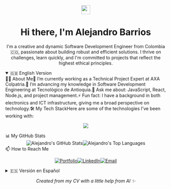 <div align="center"><img src="https://www.google.com/search?q=https://media.giphy.com/media/hvRJCLFzcasrR4ia7z/giphy.gif" width="28"><h1>Hi there, I'm Alejandro Barrios</h1><p>I'm a creative and dynamic Software Development Engineer from Colombia 🇨🇴, passionate about building robust and efficient solutions. I thrive on challenges, learn quickly, and I'm committed to projects that reflect the highest ethical principles.</p></div><details open><summary>🇬🇧 English Version</summary>👨‍💻 About Me🔭 I’m currently working as a Technical Project Expert at AXA Colpatria.🌱 I’m advancing my knowledge in Software Development Engineering at Tecnológico de Antioquia.💬 Ask me about: JavaScript, React, Node.js, and project management.⚡ Fun fact: I have a background in both electronics and ICT infrastructure, giving me a broad perspective on technology.🛠️ My Tech StackHere are some of the technologies I've been working with:<p align="center"><a href="https://skillicons.dev"><img src="https://www.google.com/search?q=https://skillicons.dev/icons%3Fi%3Djs,react,nextjs,nodejs,java,php,mysql,git,docker" /></a></p>📊 My GitHub Stats<div align="center"><img src="https://www.google.com/search?q=https://github-readme-stats.vercel.app/api%3Fusername%3DAlejoBarriosDev%26show_icons%3Dtrue%26theme%3Dradical%26hide_border%3Dtrue%26count_private%3Dtrue" alt="Alejandro's GitHub Stats" /><img src="https://www.google.com/search?q=https://github-readme-stats.vercel.app/api/top-langs/%3Fusername%3DAlejoBarriosDev%26layout%3Dcompact%26theme%3Dradical%26hide_border%3Dtrue" alt="Alejandro's Top Languages" /></div>📫 How to Reach Me<p align="center"><a href="https://www.google.com/search?q=https://alejobarrios.dev" target="_blank"><img src="https://www.google.com/search?q=https://img.shields.io/badge/Portfolio-000000%3Fstyle%3Dfor-the-badge%26logo%3DAbout.me%26logoColor%3Dwhite" alt="Portfolio"/></a><a href="https://www.google.com/search?q=https://www.linkedin.com/in/alejobarrios/" target="_blank"><img src="https://www.google.com/search?q=https://img.shields.io/badge/LinkedIn-0077B5%3Fstyle%3Dfor-the-badge%26logo%3Dlinkedin%26logoColor%3Dwhite" alt="LinkedIn"/></a><a href="mailto:me@alejobarrios.dev"><img src="https://www.google.com/search?q=https://img.shields.io/badge/Email-D14836%3Fstyle%3Dfor-the-badge%26logo%3Dgmail%26logoColor%3Dwhite" alt="Email"/></a></p></details><details><summary>🇪🇸 Versión en Español</summary>👨‍💻 Sobre Mí🔭 Actualmente trabajo como Experto Técnico de Proyectos en AXA Colpatria.🌱 Estoy cursando la carrera de Ingeniería de Desarrollo de Software en el Tecnológico de Antioquia.💬 Pregúntame sobre: JavaScript, React, Node.js y gestión de proyectos.⚡ Dato curioso: Mi experiencia previa en electrónica e infraestructura TIC me da una perspectiva amplia sobre la tecnología.🛠️ Mis TecnologíasEstas son algunas de las tecnologías con las que he trabajado:<p align="center"><a href="https://skillicons.dev"><img src="https://www.google.com/search?q=https://skillicons.dev/icons%3Fi%3Djs,react,nextjs,nodejs,java,php,mysql,git,docker" /></a></p>📫 Contáctame<p align="center"><a href="https://www.google.com/search?q=https://alejobarrios.dev" target="_blank"><img src="https://www.google.com/search?q=https://img.shields.io/badge/Portafolio-000000%3Fstyle%3Dfor-the-badge%26logo%3DAbout.me%26logoColor%3Dwhite" alt="Portafolio"/></a><a href="https://www.google.com/search?q=https://www.linkedin.com/in/alejobarrios/" target="_blank"><img src="https://www.google.com/search?q=https://img.shields.io/badge/LinkedIn-0077B5%3Fstyle%3Dfor-the-badge%26logo%3Dlinkedin%26logoColor%3Dwhite" alt="LinkedIn"/></a><a href="mailto:me@alejobarrios.dev"><img src="https://www.google.com/search?q=https://img.shields.io/badge/Email-D14836%3Fstyle%3Dfor-the-badge%26logo%3Dgmail%26logoColor%3Dwhite" alt="Email"/></a></p></details><p align="center"><em>Created from my CV with a little help from AI ✨</em></p>

